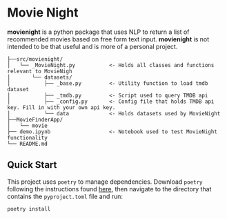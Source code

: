 Movie Night
============

**movienight** is a python package that uses NLP to return a list of recommended movies based on free form text input. **movienight** is not intended to be that useful and is more of a personal project.

    ├──src/movienight/
    │   └── _MovieNight.py           <- Holds all classes and functions relevant to MovieNigh
    │       └── datasets/        
    │           ├── _base.py         <- Utility function to load tmdb dataset
    │           ├── _tmdb.py         <- Script used to query TMDB api
    │           ├── _config.py       <- Config file that holds TMDB api key. Fill in with your own api key.
    │           └── data             <- Holds datasets used by MovieNight
    ├──MovieFinderApp/
    │   └── movie
    ├── demo.ipynb                   <- Notebook used to test MovieNight functionality
    └── README.md

Quick Start
------------
This project uses ```poetry``` to manage dependencies. Download ```poetry``` following the instructions found [here](https://python-poetry.org/docs/), then navigate to the directory that contains the ```pyproject.toml``` file and run:

```
poetry install
```
